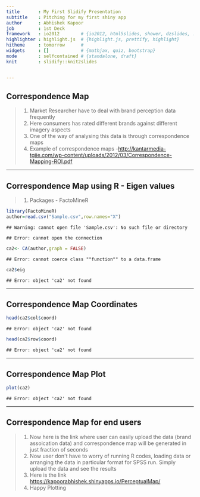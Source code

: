 ```yaml
---
title       : My First Slidify Presentation
subtitle    : Pitching for my first shiny app
author      : Abhishek Kapoor
job         : 1st Deck
framework   : io2012        # {io2012, html5slides, shower, dzslides, ...}
highlighter : highlight.js  # {highlight.js, prettify, highlight}
hitheme     : tomorrow      # 
widgets     : []            # {mathjax, quiz, bootstrap}
mode        : selfcontained # {standalone, draft}
knit        : slidify::knit2slides


---
```


## Correspondence Map

> 1. Market Researcher have to deal with brand perception data frequently
> 2. Here consumers has rated different brands against different imagery aspects 
> 3. One of the way of analysing this data is through correspondence maps
> 4. Example of correspondence maps -http://kantarmedia-tgiie.com/wp-content/uploads/2012/03/Correspondence-Mapping-ROI.pdf

---

## Correspondence Map using R - Eigen values

> 1. Packages - FactoMineR


```r
library(FactoMineR)
author=read.csv("Sample.csv",row.names="X")
```

```
## Warning: cannot open file 'Sample.csv': No such file or directory
```

```
## Error: cannot open the connection
```

```r
ca2<- CA(author,graph = FALSE)
```

```
## Error: cannot coerce class ""function"" to a data.frame
```

```r
ca2$eig
```

```
## Error: object 'ca2' not found
```

---

## Correspondence Map Coordinates


```r
head(ca2$col$coord)
```

```
## Error: object 'ca2' not found
```

```r
head(ca2$row$coord)
```

```
## Error: object 'ca2' not found
```

---

## Correspondence Map Plot


```r
plot(ca2)
```

```
## Error: object 'ca2' not found
```

---

## Correspondence Map for end users

> 1. Now here is the link where user can easily upload the data (brand assoication data) and correspondence map will be generated in just fraction of seconds
> 2. Now user don't have to worry of running R codes, loading data or arranging the data in particular format for SPSS run. Simply upload the data and see the results
> 3. Here is the link https://kapoorabhishek.shinyapps.io/PerceptualMap/
> 4. Happy Plotting
